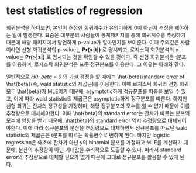# test statistics of regression

회귀분석을 하다보면, 본인이 추정한 회귀계수가 유의미하게 0이 아닌지 추정을 해야하는 일이 발생한다. 요즘은 대부분의 사람들이 통계패키지를 통해 회귀계수를 추정하기 때문에 해당 패키지에서 당연하게 p-value가 얼마인지를 보여준다. 이때 주의깊은 사람이라면 선형 회귀분석의 p-value는 **Pr(>|t|)** 로 명시되고, 로지스틱 회귀분석의 p-value는 **Pr(>|z|)** 로 명시되는 것을 확인할 수 있을 것이다. 즉 선형 회귀분석은 t분포를 이용하며, 로지스틱 회귀분석은 표준 정규분포를 이용한다. 그 이유는 아래와 같다.

일반적으로 *H0: beta = 0* 의 가설 검정을 할 때에는 \hat{beta}/standard error of \hat{beta}(즉, wald statistic의 제곱근)를 이용한다. 이때 로지스틱 회귀와 선형 회귀 모두 \hat{beta}가 MLE이기 때문에, asymptotic하게 정규분포를 따름을 보일 수 있고, 이에 따라 wald statistic의 제곱근은 asymptotic하게 정규분포를 따른다. 하지만 선형 회귀는 잔차의 정규성을 가정하며, 해당 정규분포의 모수를 알 수 없기 때문에 이를 추정량으로 대체해야한다. 이때 \hat{beta}의 standard error는 잔차가 따르는 분포의 모수에 영향을 받기 때문에, \hat{beta}의 standard error 역시 추정량으로 대체되어야한다. 이에 따라 정규분포의 분산을 추정량으로 대체하면서 정규분포를 따르던 wald statistic의 제곱근은 t분포를 따르는 확률변수로 변하게 된다. 하지만 logistic regression은 애초에 잔차가 아닌 y의 binomial 분포를 가정하고 MLE를 계산하기 때문에, 분산의 추정량이 아닌 기대값을 수리적으로 도출할 수 있다. 따라서 standard error의 추정량으로 대체할 필요가 없기 때문에 그대로 정규분포를 활용할 수 있게 된다.
